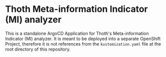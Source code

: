 # Thoth Meta-information Indicator (MI) analyzer

This is a standalone ArgoCD Application for Thoth's Meta-information Indicator (MI) analyzer. It is meant to be deployed into a separate OpenShift
Project, therefore it is not references from the `kustomization.yaml` file at the root directory of this
repository.
